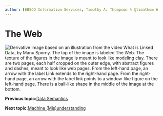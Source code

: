```yaml
---
author: [EBSCO Information Services, Timothy A. Thompson ⍝ @timathom ⍝ @timathom@indieweb.social]
---
```


# The Web

![Derivative image based on an illustration from the video What is Linked Data, by Manu Sporny. The top of the image is labeled The Web. The texture of the figures in the image is meant to look like modeling clay. There are two pages, each half cropped on the outer edge, with abstract figures and dashes, meant to look like web pages. From the left-hand page, an arrow with the label Link extends to the right-hand page. From the right-hand page, an arrow with the label link points to a window-like figure on the left-hand page. There is a ball-like shape in the middle of the image at the bottom.](../../submaps/../img/introduction/the_web.png "The Web of Documents")

**Previous topic:**[Data Semantics](../../day_1/lesson_0/data_semantics.md)

**Next topic:**[Machine \(Mis\)understanding](../../day_1/lesson_0/machine_misunderstanding.md)

